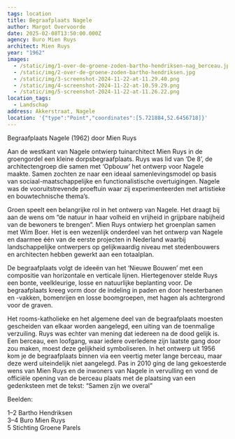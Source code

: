 ```yaml
---
tags: location
title: Begraafplaats Nagele
author: Margot Overvoorde
date: 2025-02-08T13:50:00.000Z
agency: Buro Mien Ruys
architect: Mien Ruys
year: "1962"
images:
  - /static/img/1-over-de-groene-zoden-bartho-hendriksen-nag_berceau.jpg
  - /static/img/2-over-de-groene-zoden-bartho-hendriksen.jpg
  - /static/img/3-screenshot-2024-11-22-at-11.29.40.png
  - /static/img/4-screenshot-2024-11-22-at-10.59.29.png
  - /static/img/5-screenshot-2024-11-22-at-11.26.22.png
location_tags:
  - Landschap
address: Akkerstraat, Nagele
location: '{"type":"Point","coordinates":[5.721884,52.6456718]}'
---
```

Begraafplaats Nagele (1962) door Mien Ruys

Aan de westkant van Nagele ontwierp tuinarchitect Mien Ruys in de groengordel een kleine dorpsbegraafplaats. Ruys was lid van ‘De 8’, de architectengroep die samen met ‘Opbouw’ het ontwerp voor Nagele maakte. Samen zochten ze naar een ideaal samenlevingsmodel op basis van sociaal-maatschappelijke en functionalistische overtuigingen. Nagele was de vooruitstrevende proeftuin waar zij experimenteerden met artistieke en bouwtechnische thema’s.

Groen speelt een belangrijke rol in het ontwerp van Nagele. Het draagt bij aan de wens om “de natuur in haar volheid en vrijheid in grijpbare nabijheid van de bewoners te brengen”. Mien Ruys ontwierp het groenplan samen met Wim Boer. Het is een wezenlijk onderdeel van het ontwerp van Nagele en daarmee één van de eerste projecten in Nederland waarbij landschappelijke ontwerpers op gelijkwaardig niveau met stedenbouwers en architecten hebben gewerkt aan een totaalplan.

De begraafplaats volgt de ideeën van het ‘Nieuwe Bouwen’ met een compositie van horizontale en verticale lijnen. Hiertegenover stelde Ruys een bonte, veelkleurige, losse en natuurlijke beplanting voor. De begraafplaats kreeg vorm door de indeling in paden en door heesterbanen en -vakken, bomenrijen en losse boomgroepen, met hagen als achtergrond voor de graven. 

Het rooms-katholieke en het algemene deel van de begraafplaats moesten gescheiden van elkaar worden aangelegd, een uiting van de toenmalige verzuiling. Ruys was echter van mening dat iedereen na de dood gelijk is. Een berceau, een loofgang, waar iedere overledene zijn laatste gang door zou maken, moest deze gelijkheid symboliseren. In het ontwerp uit 1956 kom je de begraafplaats binnen via een veertig meter lange berceau, maar deze werd uiteindelijk niet aangelegd. Pas in 2010 ging de lang gekoesterde wens van Mien Ruys en de inwoners van Nagele in vervulling en vond de officiële opening van de berceau plaats met de plaatsing van een gedenksteen met de tekst: “Samen zijn we overal”

Beelden:

1–2 Bartho Hendriksen\
3–4 Buro Mien Ruys\
5 Stichting Groene Parels
